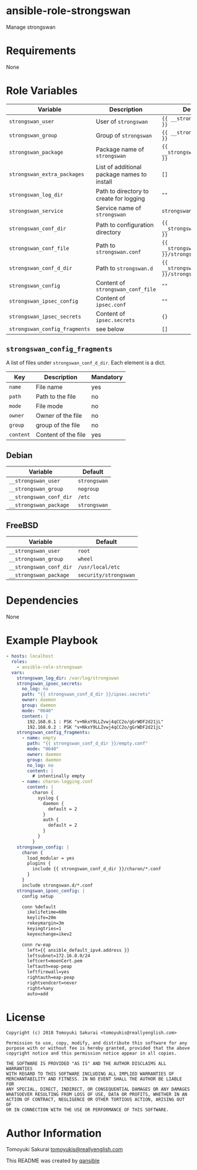 # ansible-role-strongswan

Manage strongswan

# Requirements

None

# Role Variables

| Variable | Description | Default |
|----------|-------------|---------|
| `strongswan_user` | User of `strongswan` | `{{ __strongswan_user }}` |
| `strongswan_group` | Group of `strongswan` | `{{ __strongswan_group }}` |
| `strongswan_package` | Package name of `strongswan` | `{{ __strongswan_package }}` |
| `strongswan_extra_packages` | List of additional package names to install | `[]` |
| `strongswan_log_dir` | Path to directory to create for logging | `""` |
| `strongswan_service` | Service name of `strongswan` | `strongswan` |
| `strongswan_conf_dir` | Path to configuration directory | `{{ __strongswan_conf_dir }}` |
| `strongswan_conf_file` | Path to `strongswan.conf` | `{{ __strongswan_conf_dir }}/strongswan.conf` |
| `strongswan_conf_d_dir` | Path to `strongswan.d` | `{{ __strongswan_conf_dir }}/strongswan.d` |
| `strongswan_config` | Content of `strongswan_conf_file` | `""` |
| `strongswan_ipsec_config` | Content of `ipsec.conf` | `""` |
| `strongswan_ipsec_secrets` | Content of `ipsec.secrets` | `{}` |
| `strongswan_config_fragments` | see below | `[]` |

## `strongswan_config_fragments`

A list of files under `strongswan_conf_d_dir`. Each element is a dict.

| Key | Description | Mandatory |
|-----|-------------|-----------|
| `name` | File name | yes |
| `path` | Path to the file | no |
| `mode` | File mode | no |
| `owner` | Owner of the file | no |
| `group` | group of the file | no |
| `content` | Content of the file | yes |

## Debian

| Variable | Default |
|----------|---------|
| `__strongswan_user` | `strongswan` |
| `__strongswan_group` | `nogroup` |
| `__strongswan_conf_dir` | `/etc` |
| `__strongswan_package` | `strongswan` |

## FreeBSD

| Variable | Default |
|----------|---------|
| `__strongswan_user` | `root` |
| `__strongswan_group` | `wheel` |
| `__strongswan_conf_dir` | `/usr/local/etc` |
| `__strongswan_package` | `security/strongswan` |

# Dependencies

None

# Example Playbook

```yaml
- hosts: localhost
  roles:
    - ansible-role-strongswan
  vars:
    strongswan_log_dir: /var/log/strongswan
    strongswan_ipsec_secrets:
      no_log: no
      path: "{{ strongswan_conf_d_dir }}/ipsec.secrets"
      owner: daemon
      group: daemon
      mode: "0640"
      content: |
        192.168.0.1 : PSK "v+NkxY9LLZvwj4qCC2o/gGrWDF2d21jL"
        192.168.0.2 : PSK "v+NkxY9LLZvwj4qCC2o/gGrWDF2d21jL"
    strongswan_config_fragments:
      - name: empty
        path: "{{ strongswan_conf_d_dir }}/empty.conf"
        mode: "0640"
        owner: daemon
        group: daemon
        no_log: no
        content: |
          # intentinally empty
      - name: charon-logging.conf
        content: |
          charon {
            syslog {
              daemon {
                default = 2
              }
              auth {
                default = 2
              }
            }
          }
    strongswan_config: |
      charon {
        load_modular = yes
        plugins {
          include {{ strongswan_conf_d_dir }}/charon/*.conf
        }
      }
      include strongswan.d/*.conf
    strongswan_ipsec_config: |
      config setup

      conn %default
        ikelifetime=60m
        keylife=20m
        rekeymargin=3m
        keyingtries=1
        keyexchange=ikev2

      conn rw-eap
        left={{ ansible_default_ipv4.address }}
        leftsubnet=172.16.0.0/24
        leftcert=moonCert.pem
        leftauth=eap-peap
        leftfirewall=yes
        rightauth=eap-peap
        rightsendcert=never
        right=%any
        auto=add
```

# License

```
Copyright (c) 2018 Tomoyuki Sakurai <tomoyukis@reallyenglish.com>

Permission to use, copy, modify, and distribute this software for any
purpose with or without fee is hereby granted, provided that the above
copyright notice and this permission notice appear in all copies.

THE SOFTWARE IS PROVIDED "AS IS" AND THE AUTHOR DISCLAIMS ALL WARRANTIES
WITH REGARD TO THIS SOFTWARE INCLUDING ALL IMPLIED WARRANTIES OF
MERCHANTABILITY AND FITNESS. IN NO EVENT SHALL THE AUTHOR BE LIABLE FOR
ANY SPECIAL, DIRECT, INDIRECT, OR CONSEQUENTIAL DAMAGES OR ANY DAMAGES
WHATSOEVER RESULTING FROM LOSS OF USE, DATA OR PROFITS, WHETHER IN AN
ACTION OF CONTRACT, NEGLIGENCE OR OTHER TORTIOUS ACTION, ARISING OUT OF
OR IN CONNECTION WITH THE USE OR PERFORMANCE OF THIS SOFTWARE.
```

# Author Information

Tomoyuki Sakurai <tomoyukis@reallyenglish.com>

This README was created by [qansible](https://github.com/trombik/qansible)
